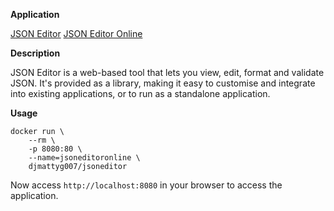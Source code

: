 **Application**

[JSON Editor](https://github.com/josdejong/jsoneditor/)
[JSON Editor Online](https://github.com/djmattyg007/jsoneditoronline/)

**Description**

JSON Editor is a web-based tool that lets you view, edit, format and validate JSON.
It's provided as a library, making it easy to customise and integrate into existing
applications, or to run as a standalone application.

**Usage**

```
docker run \
    --rm \
    -p 8080:80 \
    --name=jsoneditoronline \
    djmattyg007/jsoneditor
```

Now access ``http://localhost:8080`` in your browser to access the application.
